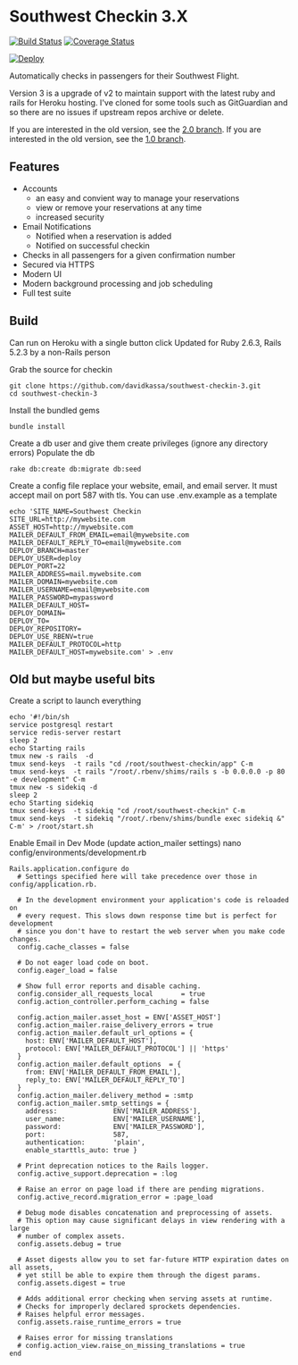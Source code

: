# Southwest Checkin 3.X

[![Build Status](https://travis-ci.com/davidkassa/southwest-checkin-3.svg?branch=master)](https://travis-ci.com/davidkassa/southwest-checkin-3)
[![Coverage Status](https://coveralls.io/repos/github/davidkassa/southwest-checkin-3/badge.svg?branch=master)](https://coveralls.io/github/davidkassa/southwest-checkin-3?branch=master)

[![Deploy](https://www.herokucdn.com/deploy/button.png)](https://heroku.com/deploy)

Automatically checks in passengers for their Southwest Flight.

Version 3 is a upgrade of v2 to maintain support with the latest ruby and rails for Heroku hosting. I've cloned for some tools such as GitGuardian and so there are no issues if upstream repos archive or delete.

If you are interested in the old version, see the [2.0 branch](https://github.com/davidkassa/southwest-checkin/).
If you are interested in the old version, see the [1.0 branch](https://github.com/davidkassa/southwest-checkin/tree/1.0).

## Features

- Accounts
  - an easy and convient way to manage your reservations
  - view or remove your reservations at any time
  - increased security
- Email Notifications
  - Notified when a reservation is added
  - Notified on successful checkin
- Checks in all passengers for a given confirmation number
- Secured via HTTPS
- Modern UI
- Modern background processing and job scheduling
- Full test suite

## Build

Can run on Heroku with a single button click
Updated for Ruby 2.6.3, Rails 5.2.3 by a non-Rails person

Grab the source for checkin

```
git clone https://github.com/davidkassa/southwest-checkin-3.git
cd southwest-checkin-3
```

Install the bundled gems

```
bundle install
```

Create a db user and give them create privileges (ignore any directory errors)
Populate the db

```
rake db:create db:migrate db:seed
```

Create a config file replace your website, email, and email server. It must accept mail on port 587 with tls.
You can use .env.example as a template

```
echo 'SITE_NAME=Southwest Checkin
SITE_URL=http://mywebsite.com
ASSET_HOST=http://mywebsite.com
MAILER_DEFAULT_FROM_EMAIL=email@mywebsite.com
MAILER_DEFAULT_REPLY_TO=email@mywebsite.com
DEPLOY_BRANCH=master
DEPLOY_USER=deploy
DEPLOY_PORT=22
MAILER_ADDRESS=mail.mywebsite.com
MAILER_DOMAIN=mywebsite.com
MAILER_USERNAME=email@mywebsite.com
MAILER_PASSWORD=mypassword
MAILER_DEFAULT_HOST=
DEPLOY_DOMAIN=
DEPLOY_TO=
DEPLOY_REPOSITORY=
DEPLOY_USE_RBENV=true
MAILER_DEFAULT_PROTOCOL=http
MAILER_DEFAULT_HOST=mywebsite.com' > .env
```

## Old but maybe useful bits

Create a script to launch everything

```
echo '#!/bin/sh
service postgresql restart
service redis-server restart
sleep 2
echo Starting rails
tmux new -s rails  -d
tmux send-keys  -t rails "cd /root/southwest-checkin/app" C-m
tmux send-keys  -t rails "/root/.rbenv/shims/rails s -b 0.0.0.0 -p 80 -e development" C-m
tmux new -s sidekiq -d
sleep 2
echo Starting sidekiq
tmux send-keys  -t sidekiq "cd /root/southwest-checkin" C-m
tmux send-keys  -t sidekiq "/root/.rbenv/shims/bundle exec sidekiq &" C-m' > /root/start.sh
```

Enable Email in Dev Mode (update action_mailer settings)
nano config/environments/development.rb

```
Rails.application.configure do
  # Settings specified here will take precedence over those in config/application.rb.

  # In the development environment your application's code is reloaded on
  # every request. This slows down response time but is perfect for development
  # since you don't have to restart the web server when you make code changes.
  config.cache_classes = false

  # Do not eager load code on boot.
  config.eager_load = false

  # Show full error reports and disable caching.
  config.consider_all_requests_local       = true
  config.action_controller.perform_caching = false

  config.action_mailer.asset_host = ENV['ASSET_HOST']
  config.action_mailer.raise_delivery_errors = true
  config.action_mailer.default_url_options = {
    host: ENV['MAILER_DEFAULT_HOST'],
    protocol: ENV['MAILER_DEFAULT_PROTOCOL'] || 'https'
  }
  config.action_mailer.default_options  = {
    from: ENV['MAILER_DEFAULT_FROM_EMAIL'],
    reply_to: ENV['MAILER_DEFAULT_REPLY_TO']
  }
  config.action_mailer.delivery_method = :smtp
  config.action_mailer.smtp_settings = {
    address:              ENV['MAILER_ADDRESS'],
    user_name:            ENV['MAILER_USERNAME'],
    password:             ENV['MAILER_PASSWORD'],
    port:                 587,
    authentication:       'plain',
    enable_starttls_auto: true }

  # Print deprecation notices to the Rails logger.
  config.active_support.deprecation = :log

  # Raise an error on page load if there are pending migrations.
  config.active_record.migration_error = :page_load

  # Debug mode disables concatenation and preprocessing of assets.
  # This option may cause significant delays in view rendering with a large
  # number of complex assets.
  config.assets.debug = true

  # Asset digests allow you to set far-future HTTP expiration dates on all assets,
  # yet still be able to expire them through the digest params.
  config.assets.digest = true

  # Adds additional error checking when serving assets at runtime.
  # Checks for improperly declared sprockets dependencies.
  # Raises helpful error messages.
  config.assets.raise_runtime_errors = true

  # Raises error for missing translations
  # config.action_view.raise_on_missing_translations = true
end
```

